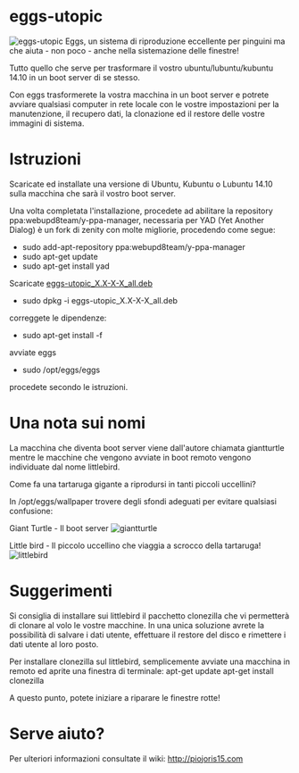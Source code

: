 eggs-utopic
===========


![eggs-utopic](https://github.com/pieroproietti/eggs-utopic/blob/master/opt/eggs/eggs.png?raw=true)
 Eggs, un sistema di riproduzione eccellente per pinguini ma che aiuta - non 
poco - anche nella sistemazione delle finestre!

Tutto quello che serve per trasformare il vostro ubuntu/lubuntu/kubuntu 
14.10 in un boot server di se stesso.

Con eggs trasformerete la vostra macchina in un boot server e 
potrete avviare qualsiasi computer in rete locale con le vostre 
impostazioni per la manutenzione, il recupero dati, la clonazione ed
il restore delle vostre immagini di sistema.

Istruzioni
==========
Scaricate ed installate una versione di Ubuntu, Kubuntu o Lubuntu
14.10 sulla macchina che sarà il vostro boot server. 

Una volta completata l'installazione, procedete ad abilitare la 
repository ppa:webupd8team/y-ppa-manager, necessaria per YAD
(Yet Another Dialog) è un fork di zenity con molte migliorie,
procedendo come segue:
- sudo add-apt-repository ppa:webupd8team/y-ppa-manager
- sudo apt-get update
- sudo apt-get install yad

Scaricate [eggs-utopic_X.X-X-X_all.deb](http://www.piojoris15.com/2014/11/cosa-bolle-in-pentola/)

- sudo dpkg -i eggs-utopic_X.X-X-X_all.deb

correggete le dipendenze:
- sudo apt-get install -f

avviate eggs
- sudo /opt/eggs/eggs

procedete secondo le istruzioni.

Una nota sui nomi
=================
La macchina che diventa boot server viene dall'autore chiamata giantturtle
mentre le macchine che vengono avviate in boot remoto vengono individuate 
dal nome littlebird. 

Come fa una tartaruga gigante a riprodursi in tanti
piccoli uccellini? 

In /opt/eggs/wallpaper trovere degli sfondi adeguati per evitare qualsiasi
confusione:

Giant Turtle - Il boot server
![giantturtle](https://github.com/pieroproietti/eggs-utopic/blob/master/opt/eggs/wallpapers/galapagos-giant-turtle.jpg?raw)

Little bird - Il piccolo uccellino che viaggia a scrocco della tartaruga!
![littlebird](https://github.com/pieroproietti/eggs-utopic/blob/master/opt/eggs/wallpapers/galapagos-little-bird.jpg?raw)

Suggerimenti
============
Si consiglia di installare sui littlebird il pacchetto clonezilla che vi 
permetterà di clonare al volo le vostre macchine. In una unica soluzione
avrete la possibilità di salvare i dati utente, effettuare il restore
del disco e rimettere i dati utente al loro posto.

Per installare clonezilla sul littlebird, semplicemente avviate una macchina
in remoto ed aprite una finestra di terminale:
 apt-get update
 apt-get install clonezilla
 
A questo punto, potete iniziare a riparare le finestre rotte!

Serve aiuto?
===========
Per ulteriori informazioni consultate il wiki: http://piojoris15.com
